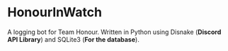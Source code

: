 # HonourInWatch
A logging bot for Team Honour. Written in Python using Disnake (**Discord API Library**) and SQLite3 (**For the database**).
